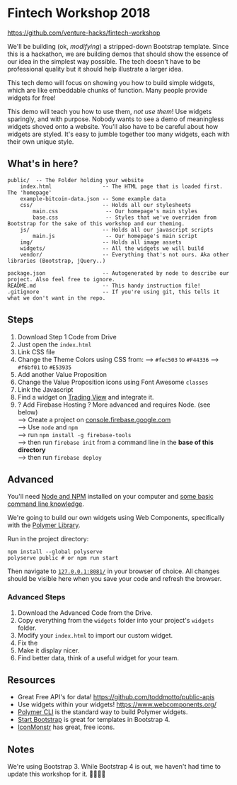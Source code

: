 # Fintech Workshop 2018
https://github.com/venture-hacks/fintech-workshop

We'll be building (ok, *modifying*) a stripped-down Bootstrap template.
Since this is a hackathon, we are building demos that should show the essence of our idea in the simplest way possible.
The tech doesn't have to be professional quality but it should help illustrate a larger idea.

This tech demo will focus on showing you how to build simple widgets, which are like embeddable chunks of function.
Many people provide widgets for free!

This demo will teach you how to use them, _not use them_! Use widgets sparingly, and with purpose.
Nobody wants to see a demo of meaningless widgets shoved onto a website. You'll also have to be careful about how
widgets are styled. It's easy to jumble together too many widgets, each with their own unique style.

## What's in here?

```
public/  -- The Folder holding your website
    index.html                -- The HTML page that is loaded first. The 'homepage'
    example-bitcoin-data.json -- Some example data
    css/                      -- Holds all our stylesheets
        main.css               -- Our homepage's main styles
        base.css               -- Styles that we've overriden from Bootstrap for the sake of this workshop and our theming.
    js/                       -- Holds all our javascript scripts
        main.js                -- Our homepage's main script
    img/                      -- Holds all image assets
    widgets/                  -- All the widgets we will build
    vendor/                   -- Everything that's not ours. Aka other libraries (Bootstrap, jQuery..)

package.json                  -- Autogenerated by node to describe our project. Also feel free to ignore.
README.md                     -- This handy instruction file!
.gitignore                    -- If you're using git, this tells it what we don't want in the repo.
```
## Steps
1. Download Step 1 Code from Drive
2. Just open the `index.html`
3. Link CSS file
4. Change the Theme Colors using CSS from:
    --> `#fec503` to `#F44336`
    --> `#f6bf01` to `#E53935`
5. Add another Value Proposition
6. Change the Value Proposition icons using Font Awesome `classes`
7. Link the Javascript
8. Find a widget on [Trading View](https://www.tradingview.com/widget/) and integrate it.
12. ? Add Firebase Hosting ? More advanced and requires Node. (see below)  
    --> Create a project on [console.firebase.google.com](https://console.firebase.google.com)  
    --> Use `node` and `npm`  
    --> run `npm install -g firebase-tools`  
    --> then run `firebase init` from a command line in the **base of this directory**  
    --> then run `firebase deploy`  

## Advanced
You'll need [Node and NPM](https://nodejs.org) installed on your computer and [some basic command line knowledge](https://tutorial.djangogirls.org/en/intro_to_command_line/).

We're going to build our own widgets using Web Components, specifically with the [Polymer Library](https://www.polymer-project.org/2.0/start/quick-tour).

Run in the project directory:
```
npm install --global polyserve
polyserve public # or npm run start
```

Then navigate to [`127.0.0.1:8081/`](http://127.0.0.1:8081/) in your browser of choice. All changes should be visible here when you save
your code and refresh the browser.

### Advanced Steps
1. Download the Advanced Code from the Drive.
1. Copy everything from the `widgets` folder into your project's `widgets` folder.
1. Modify your `index.html` to import our custom widget.
1. Fix the 
1. Make it display nicer.
1. Find better data, think of a useful widget for your team.

## Resources
* Great Free API's for data! https://github.com/toddmotto/public-apis
* Use widgets within your widgets! https://www.webcomponents.org/
* [Polymer CLI](https://www.npmjs.com/package/polymer-cli) is the standard way to build Polymer widgets.
* [Start Bootstrap](https://startbootstrap.com/template-categories/all/) is great for templates in Bootstrap 4.
* [IconMonstr](https://iconmonstr.com/) has great, free icons.

## Notes
We're using Bootstrap 3. While Bootstrap 4 is out, we haven't had time to update this workshop for it. 🤷‍♀️🤷‍♂️
